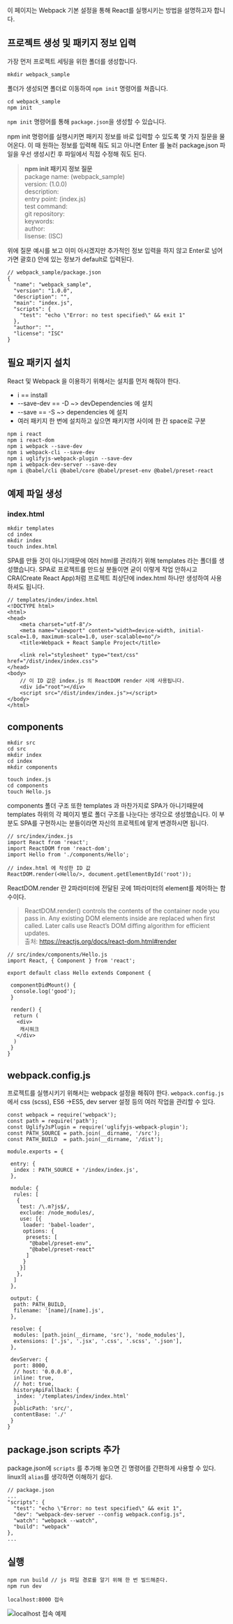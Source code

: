 이 페이지는 Webpack 기본 설정을 통해 React를 실행시키는 방법을 설명하고자 합니다.

## 프로젝트 생성 및 패키지 정보 입력
가장 먼저 프로젝트 세팅을 위한 폴더를 생성합니다.

```
mkdir webpack_sample
```

폴더가 생성되면 폴더로 이동하여 `npm init` 명령어를 쳐줍니다.

```
cd webpack_sample
npm init
```
`npm init` 명령어를 통해 `package.json`을 생성할 수 있습니다.

npm init 명령어를 실행시키면 패키지 정보를 바로 입력할 수 있도록 몇 가지 질문을 물어온다. 이 때 원하는 정보를 입력해 줘도 되고 아니면 Enter 를 눌러 package.json 파일을 우선 생성시킨 후 파일에서 직접 수정해 줘도 된다.

> <strong>npm init 패키지 정보 질문</strong><br/>
package name: (webpack_sample)<br/>
version: (1.0.0)<br/>
description: <br/>
entry point: (index.js)<br/>
test command: <br/>
git repository: <br/>
keywords:<br/>
author:<br/>
lisense: (ISC)

위에 질문 예시를 보고 이미 아시겠지만 추가적인 정보 입력을 하지 않고 Enter로 넘어가면 괄호() 안에 있는 정보가 default로 입력된다.

```
// webpack_sample/package.json
{
  "name": "webpack_sample",
  "version": "1.0.0",
  "description": "",
  "main": "index.js",
  "scripts": {
    "test": "echo \"Error: no test specified\" && exit 1"
  },
  "author": "",
  "license": "ISC"
}
```

## 필요 패키지 설치

React 및 Webpack 을 이용하기 위해서는 설치를 먼저 해줘야 한다.
* i == install
* --save-dev == -D ~> devDependencies 에 설치
* --save == -S ~> dependencies 에 설치
* 여러 패키지 한 번에 설치하고 싶으면 패키지명 사이에 한 칸 space로 구분

```
npm i react 
npm i react-dom
npm i webpack --save-dev
npm i webpack-cli --save-dev
npm i uglifyjs-webpack-plugin --save-dev
npm i webpack-dev-server --save-dev
npm i @babel/cli @babel/core @babel/preset-env @babel/preset-react
```
## 예제 파일 생성
### index.html
```
mkdir templates
cd index
mkdir index
touch index.html
```
SPA를 만들 것이 아니기때문에 여러 html를 관리하기 위해 templates 라는 폴더를 생성했습니다. SPA로 프로젝트를 만드실 분들이면 굳이 이렇게 작업 안하시고 CRA(Create React App)처럼 프로젝트 최상단에 index.html 하나만 생성하여 사용하셔도 됩니다.

```
// templates/index/index.html
<!DOCTYPE html>
<html>
<head>
    <meta charset="utf-8"/>
    <meta name="viewport" content="width=device-width, initial-scale=1.0, maximum-scale=1.0, user-scalable=no"/>
    <title>Webpack + React Sample Project</title>

    <link rel="stylesheet" type="text/css" href="/dist/index/index.css">
</head>
<body>
    // 이 ID 값은 index.js 의 ReactDOM render 시에 사용됩니다.
    <div id="root"></div>
    <script src="/dist/index/index.js"></script>
</body>
</html>
```

## components

```
mkdir src
cd src
mkdir index
cd index
mkdir components

touch index.js
cd components
touch Hello.js
```

components 폴더 구조 또한 templates 과 마찬가지로 SPA가 아니기때문에 templates 하위의 각 페이지 별로 폴더 구조를 나눈다는 생각으로 생성했습니다. 이 부분도 SPA를 구현하시는 분들이라면 자신의 프로젝트에 맡게 변경하시면 됩니다.

```
// src/index/index.js
import React from 'react';
import ReactDOM from 'react-dom';
import Hello from './components/Hello';

// index.html 에 작성한 ID 값
ReactDOM.render(<Hello/>, document.getElementById('root'));
```
ReactDOM.render 란 2파라미터에 전달된 곳에 1파라미터의 element를 제어하는 함수이다.

>ReactDOM.render() controls the contents of the container node you pass in. Any existing DOM elements inside are replaced when first called. Later calls use React’s DOM diffing algorithm for efficient updates.<br/>
출처: https://reactjs.org/docs/react-dom.html#render

```
// src/index/components/Hello.js
import React, { Component } from 'react';

export default class Hello extends Component {

 componentDidMount() {
  console.log('good');
 }

 render() {
  return (
   <div>
    캐시워크
   </div>
  )
 }
}
```

## webpack.config.js
프로젝트를 실행시키기 위해서는 webpack 설정을 해줘야 한다. `webpack.config.js` 에서 css (scss), ES6 ->ES5, dev server 설정 등의 여러 작업을 관리할 수 있다.

```
const webpack = require('webpack');
const path = require('path');
const UglifyJsPlugin = require('uglifyjs-webpack-plugin');
const PATH_SOURCE = path.join(__dirname, '/src');
const PATH_BUILD  = path.join(__dirname, '/dist');

module.exports = {

 entry: {
  index : PATH_SOURCE + '/index/index.js',
 },

 module: {
  rules: [
   {
    test: /\.m?js$/,
    exclude: /node_modules/,
    use: [{
     loader: 'babel-loader',
     options: {
      presets: [
       "@babel/preset-env",
       "@babel/preset-react"
      ]
     }
    }]
   },
  ]
 },

 output: {
  path: PATH_BUILD,
  filename: '[name]/[name].js',
 },

 resolve: {
  modules: [path.join(__dirname, 'src'), 'node_modules'],
  extensions: ['.js', '.jsx', '.css', '.scss', '.json'],
 },

 devServer: {
  port: 8000,
  // host: '0.0.0.0',
  inline: true,
  // hot: true,
  historyApiFallback: {
   index: '/templates/index/index.html'
  },
  publicPath: 'src/',
  contentBase: './'
 }
}
```

## package.json scripts 추가

package.json에 `scripts` 를 추가해 놓으면 긴 명령어를 간편하게 사용할 수 있다. linux의 `alias`를 생각하면 이해하기 쉽다.

```
// package.json
...
"scripts": {
  "test": "echo \"Error: no test specified\" && exit 1",
  "dev": "webpack-dev-server --config webpack.config.js",
  "watch": "webpack --watch",
  "build": "webpack"
},
...
```

## 실행
```
npm run build // js 파일 경로를 알기 위해 한 번 빌드해준다.
npm run dev

localhost:8000 접속
```
![localhost 접속 예제](/ex/webpack_sample.png "localhost 접속 예제")
